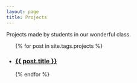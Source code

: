 ```yaml
---
layout: page
title: Projects
---
```


<p> Projects made by students in our wonderful class. </p>

<ul class="entriespage">
  
  {% for post in site.tags.projects %}

 <li>
    <a href="{{ post.url }}">
      <h3>{{ post.title }}</h3>
    </a>
  </li>


  {% endfor %}

</ul>